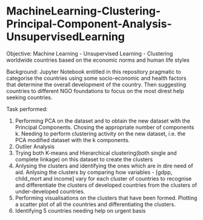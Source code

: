 # MachineLearning-Clustering-Principal-Component-Analysis-UnsupervisedLearning
Objective: Machine Learning - Unsupervised Learning - Clustering worldwide countries based on the economic norms and human life styles

Background:
Jupyter Notebook entitled in this repository pragmatic to categorise the countries using some socio-economic and health factors that determine the overall development of the country. Then suggesting countries to different NGO foundations to focus on the most direst help seeking countries.

Task performed:
1. Performing PCA on the dataset and to obtain the new dataset with the Principal Components. Chosing the appropriate number of components k. Needing to perform clustering activity on the new dataset, i.e. the PCA modified dataset with the k components.
2. Outlier Analysis
3. Trying both K-means and Hierarchical clustering(both single and complete linkage) on this dataset to create the clusters
4. Anlysing the clusters and identifying the ones which are in dire need of aid. Anlysing the clusters by comparing how variables - [gdpp, child_mort and income] vary for each cluster of countries to recognise and differentiate the clusters of developed countries from the clusters of under-developed countries.
5. Performing visualisations on the clusters that have been formed.  Plotting a scatter plot of all the countries and differentiating the clusters.
6. Identifying 5 countries needing help on urgent basis
